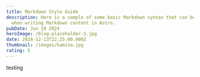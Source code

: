 ```yaml
---
title: Markdown Style Guide
description: Here is a sample of some basic Markdown syntax that can be used
  when writing Markdown content in Astro.
pubDate: Jun 19 2024
heroImage: /blog-placeholder-1.jpg
date: 2024-12-13T22:25:00.000Z
thumbnail: /images/kamina.jpg
rating: 5
---
```

testing
